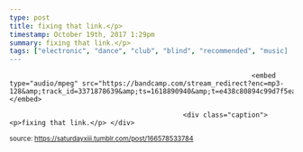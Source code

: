 ```yaml
---
type: post
title: fixing that link.</p> 
timestamp: October 19th, 2017 1:29pm
summary: fixing that link.</p> 
tags: ["electronic", "dance", "club", "blind", "recommended", "music]
---
```


                
                
                
                
                
                
                
                                                                <embed type="audio/mpeg" src="https://bandcamp.com/stream_redirect?enc=mp3-128&amp;track_id=3371878639&amp;ts=1618890940&amp;t=e438c80894c99d7f5ea9b8ff27f66d1b29bdf5fb"></embed>
                    
                                               <div class="caption"><p>fixing that link.</p> </div>
                                    
                                
<small>source: https://saturdayxiii.tumblr.com/post/166578533784</small>